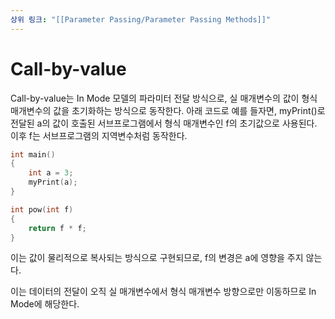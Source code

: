 ```yaml
---
상위 링크: "[[Parameter Passing/Parameter Passing Methods]]"
---
```

# Call-by-value
Call-by-value는 In Mode 모델의 파라미터 전달 방식으로, 실 매개변수의 값이 형식 매개변수의 값을 초기화하는 방식으로 동작한다. 아래 코드로 예를 들자면, myPrint()로 전달된 a의 값이 호출된 서브프로그램에서 형식 매개변수인 f의 초기값으로 사용된다. 이후 f는 서브프로그램의 지역변수처럼 동작한다.
```c
int main()
{
	int a = 3;
	myPrint(a); 
}

int pow(int f) 
{
	return f * f;
}
```
이는 값이 물리적으로 복사되는 방식으로 구현되므로, f의 변경은 a에 영향을 주지 않는다.

이는 데이터의 전달이 오직 실 매개변수에서 형식 매개변수 방향으로만 이동하므로 In Mode에 해당한다.
